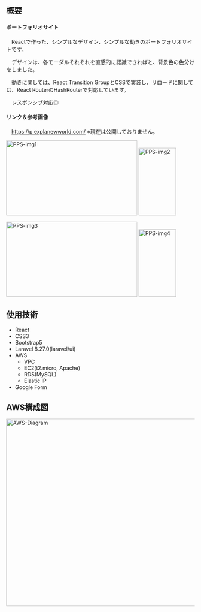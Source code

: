 ## 概要
#### ポートフォリオサイト
　Reactで作った、シンプルなデザイン、シンプルな動きのポートフォリオサイトです。
 
　デザインは、各モーダルそれぞれを直感的に認識できればと、背景色の色分けをしました。
 
　動きに関しては、React Transition GroupとCSSで実装し、リロードに関しては、React RouterのHashRouterで対応しています。
  
　レスポンシブ対応◎

#### リンク＆参考画像
　https://p.explanewworld.com/
 ※現在は公開しておりません。
 

 <img width="350" height="200" alt="PPS-img1" src="https://user-images.githubusercontent.com/78603215/112627553-1f288880-8e75-11eb-9f3b-4b123ea50bd0.png"> <img width="100" height="180" alt="PPS-img2" src="https://user-images.githubusercontent.com/78603215/112627565-22237900-8e75-11eb-860b-f9d06c161b0a.png"> 

<img width="350" height="200" alt="PPS-img3" src="https://user-images.githubusercontent.com/78603215/112629894-39179a80-8e78-11eb-8f1d-6edcc1e1af31.png"> <img width="100" height="180" alt="PPS-img4" src="https://user-images.githubusercontent.com/78603215/112629925-43399900-8e78-11eb-94b7-99a69b23812f.png">
 
## 使用技術
- React
- CSS3
- Bootstrap5
- Laravel 8.27.0(laravel/ui)
- AWS
  - VPC
  - EC2(t2.micro, Apache)
  - RDS(MySQL)
  - Elastic IP
- Google Form 

## AWS構成図
<img width="600" height="500" alt="AWS-Diagram" src="https://user-images.githubusercontent.com/78603215/112346882-bb358100-8d09-11eb-8083-904aba89cd51.png">

